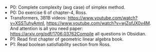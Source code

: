 - P0: Complete complexity (avg case) of simplex method.
- P0: Do exercise 6 of chapter-4, Ross.
- Transformers, 3B1B videos: https://www.youtube.com/watch?v=XSSTuhyAmnI, https://www.youtube.com/watch?v=wjZofJX0v4M. And attention is all you need paper: https://arxiv.org/pdf/1706.03762Compile all questions in Obsidian.
- P1: Read first chapter of geometric linear algebra book.
- P1: Read boolean satisfiability section from Ross.